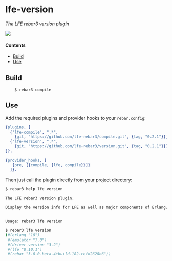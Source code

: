 # lfe-version

*The LFE rebar3 version plugin*

[compile-logo]: resources/images/logo.png

[![][compile-logo]][compile-logo]


#### Contents

* [Build](#build-)
* [Use](#use-)


## Build


```bash
    $ rebar3 compile
```


## Use

Add the required plugins and provider hooks to your ``rebar.config``:

```erlang
{plugins, [
  {'lfe-compile', ".*",
    {git, "https://github.com/lfe-rebar3/compile.git", {tag, "0.2.1"}}},
  {'lfe-version', ".*",
    {git, "https://github.com/lfe-rebar3/version.git", {tag, "0.2.1"}}}
]}.

{provider_hooks, [
   {pre, [{compile, {lfe, compile}}]}
  ]}.
```

Then just call the plugin directly from your project directory:

```bash
$ rebar3 help lfe version

The LFE rebar3 version plugin.

Display the version info for LFE as well as major components of Erlang/OTP.


Usage: rebar3 lfe version
```

```bash
$ rebar3 lfe version
(#(erlang "18")
 #(emulator "7.0")
 #(driver-version "3.2")
 #(lfe "0.10.1")
 #(rebar "3.0.0-beta.4+build.182.refd2628b6"))
```
